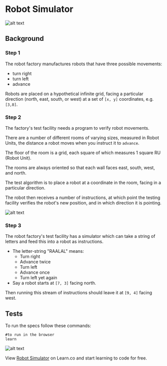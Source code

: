 # Robot Simulator

![alt text](https://media.giphy.com/media/L6dtrHTgMu6aI/giphy.gif "Robots in a factory")

## Background

### Step 1

The robot factory manufactures robots that have three possible movements:

* turn right
* turn left
* advance

Robots are placed on a hypothetical infinite grid, facing a particular direction (north, east, south, or west) at a set of `[x, y]` coordinates, e.g. `[3,8]`.

### Step 2

The factory's test facility needs a program to verify robot movements.

There are a number of different rooms of varying sizes, measured in Robot
Units, the distance a robot moves when you instruct it to `advance`.

The floor of the room is a grid, each square of which measures 1 square RU (Robot Unit).

The rooms are always oriented so that each wall faces east, south, west, and north.

The test algorithm is to place a robot at a coordinate in the room, facing in a particular direction.

The robot then receives a number of instructions, at which point the testing facility verifies the robot's new position, and in which direction it is pointing.

![alt text](https://media.giphy.com/media/l46CwEYnbFtFfjZNS/giphy.gif "Robot slips on banana peel GIF")

### Step 3

The robot factory's test facility has a simulator which can take a string of letters and feed this into a robot as instructions.

* The letter-string "RAALAL" means:
  * Turn right
  * Advance twice
  * Turn left
  * Advance once
  * Turn left yet again
* Say a robot starts at `[7, 3]` facing north.

Then running this stream of instructions should leave it at `[9, 4]` facing west.

## Tests

To run the specs follow these commands:

```shell
#to run in the browser
learn
```

![alt text](https://media.giphy.com/media/xT9DPp7lYtKlM0QzII/giphy.gif "Atlas/ Terminator mashup gif")

<p data-visibility='hidden'>View <a href='https://learn.co/lessons/robotSimulator.js' title='Robot Simulator'>Robot Simulator</a> on Learn.co and start learning to code for free.</p>
